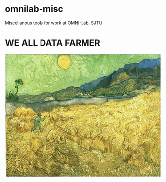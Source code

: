 omnilab-misc
============

Miscellanous tools for work at OMNI-Lab, SJTU


WE ALL DATA FARMER
==================

[![Vincent Van Gogh The Wheat Field](https://raw.githubusercontent.com/caesar0301/omnilab-misc/master/Sunrise-vg.jpg)](http://en.wikipedia.org/wiki/The_Wheat_Field)
